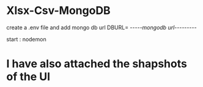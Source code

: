 # Xlsx-Csv-MongoDB

create a .env file and add mongo db url 
DBURL=  *-----mongodb url---------*

start : nodemon

# I have also attached the shapshots of the UI  
